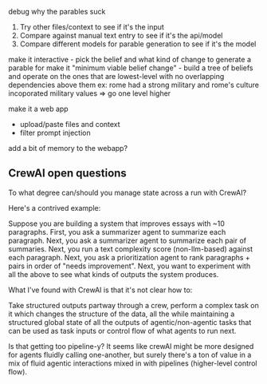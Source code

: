 debug why the parables suck
1. Try other files/context to see if it's the input
2. Compare against manual text entry to see if it's the api/model
3. Compare different models for parable generation to see if it's the model

make it interactive - pick the belief and what kind of change to generate a parable for
make it "minimum viable belief change" - build a tree of beliefs and operate on the ones that are lowest-level with no overlapping dependencies above them
ex: rome had a strong military and rome's culture incoporated military values => go one level higher 

make it a web app 
- upload/paste files and context
- filter prompt injection

add a bit of memory to the webapp?


## CrewAI open questions

To what degree can/should you manage state across a run with CrewAI?

Here's a contrived example:

Suppose you are building a system that improves essays with ~10 paragraphs.
First, you ask a summarizer agent to summarize each paragraph.
Next, you ask a summarizer agent to summarize each pair of summaries.
Next, you run a text complexity score (non-llm-based) against each paragraph.
Next, you ask a prioritization agent to rank paragraphs + pairs in order of "needs improvement". 
Next, you want to experiment with all the above to see what kinds of outputs the system produces.

What I've found with CrewAI is that it's not clear how to:

Take structured outputs partway through a crew, perform a complex task on it which changes the structure of the data, all the while maintaining a structured global state of all the outputs of agentic/non-agentic tasks that can be used as task inputs or control flow of what agents to run next.

Is that getting too pipeline-y? It seems like crewAI might be more designed for agents fluidly calling one-another, but surely there's a ton of value in a mix of fluid agentic interactions mixed in with pipelines (higher-level control flow).